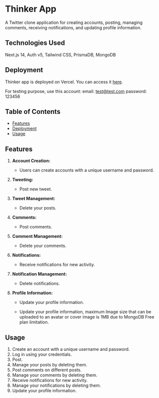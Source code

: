 # Thinker App

A Twitter clone application for creating accounts, posting, managing comments, receiving notifications, and updating profile information.

## Technologies Used

Next.js 14, Auth v5, Tailwind CSS, PrismaDB, MongoDB

## Deployment

Thinker app is deployed on Vercel. You can access it [here](https://twitter-clone-opal-seven.vercel.app).



For testing purpose, use this account:
email: test@test.com 
password: 123456


## Table of Contents

- [Features](#features)
- [Deployment](#deployment)
- [Usage](#usage)


## Features

1. **Account Creation:**

   - Users can create accounts with a unique username and password.

2. **Tweeting:**

   - Post new tweet.

3. **Tweet Management:**

   - Delete your posts.

4. **Comments:**

   - Post comments.

5. **Comment Management:**

   - Delete your comments.

6. **Notifications:**

   - Receive notifications for new activity.

7. **Notification Management:**

   - Delete notifications.

8. **Profile Information:**

   - Update your profile information.

   - Update your profile information, maximum Image size that can be uploaded to an avatar or cover image is 1MB due to MongoDB Free plan limitation.


## Usage

1. Create an account with a unique username and password.
2. Log in using your credentials.
3. Post.
4. Manage your posts by deleting them.
5. Post comments on different posts.
6. Manage your comments by deleting them.
7. Receive notifications for new activity.
8. Manage your notifications by deleting them.
9. Update your profile information.
